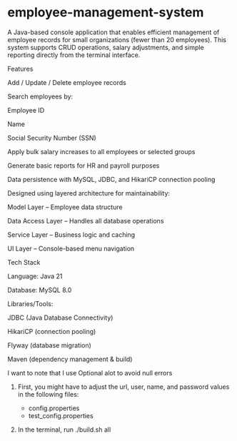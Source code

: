 # employee-management-system

A Java-based console application that enables efficient management of employee records for small organizations (fewer than 20 employees).
This system supports CRUD operations, salary adjustments, and simple reporting directly from the terminal interface.

Features

Add / Update / Delete employee records

Search employees by:

Employee ID

Name

Social Security Number (SSN)

Apply bulk salary increases to all employees or selected groups

Generate basic reports for HR and payroll purposes

Data persistence with MySQL, JDBC, and HikariCP connection pooling

Designed using layered architecture for maintainability:

Model Layer – Employee data structure

Data Access Layer – Handles all database operations

Service Layer – Business logic and caching

UI Layer – Console-based menu navigation

Tech Stack

Language: Java 21

Database: MySQL 8.0

Libraries/Tools:

JDBC (Java Database Connectivity)

HikariCP (connection pooling)

Flyway (database migration)

Maven (dependency management & build)

I want to note that I use Optional<T> alot to avoid null errors

1. First, you might have to adjust the url, user, name, and password values in the following files:

   - config.properties
   - test_config.properties

2. In the terminal, run
   ./build.sh all
